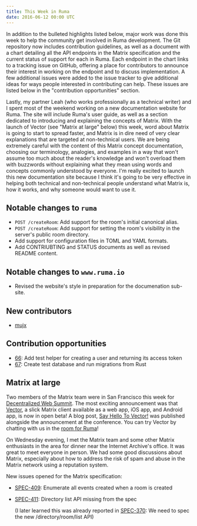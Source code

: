 ```yaml
---
title: This Week in Ruma
date: 2016-06-12 00:00 UTC
---
```


In addition to the bulleted highlights listed below, major work was done this week to help the community get involved in Ruma development.
The Git repository now includes contribution guidelines, as well as a document with a chart detailing all the API endpoints in the Matrix specification and the current status of support for each in Ruma.
Each endpoint in the chart links to a tracking issue on GitHub, offering a place for contributors to announce their interest in working on the endpoint and to discuss implementation.
A few additional issues were added to the issue tracker to give additional ideas for ways people interested in contributing can help.
These issues are listed below in the "contribution opportunities" section.

Lastly, my partner Leah (who works professionally as a technical writer) and I spent most of the weekend working on a new documentation website for Ruma.
The site will include Ruma's user guide, as well as a section dedicated to introducing and explaining the concepts of Matrix.
With the launch of Vector (see "Matrix at large" below) this week, word about Matrix is going to start to spread faster, and Matrix is in dire need of very clear explanations that are targeted at non-technical users.
We are being extremely careful with the content of this Matrix concept documentation, choosing our terminology, analogies, and examples in a way that won't assume too much about the reader's knowledge and won't overload them with buzzwords without explaining what they mean using words and concepts commonly understood by everyone.
I'm really excited to launch this new documentation site because I think it's going to be very effective in helping both technical and non-technical people understand what Matrix is, how it works, and why someone would want to use it.

## Notable changes to `ruma`

* `POST /createRoom`: Add support for the room's initial canonical alias.
* `POST /createRoom`: Add support for setting the room's visibility in the server's public room directory.
* Add support for configuration files in TOML and YAML formats.
* Add CONTRIUBTING and STATUS documents as well as revised README content.

## Notable changes to `www.ruma.io`

* Revised the website's style in preparation for the documenation sub-site.

## New contributors

* [mujx](https://github.com/mujx)

## Contribution opportunities

* [66](https://github.com/ruma/ruma/issues/66): Add test helper for creating a user and returning its access token
* [67](https://github.com/ruma/ruma/issues/67): Create test database and run migrations from Rust

## Matrix at large

Two members of the Matrix team were in San Francisco this week for [Decentralized Web Summit](http://www.decentralizedweb.net/).
The most exciting announcement was that [Vector](https://vector.im/), a slick Matrix client available as a web app, iOS app, and Android app, is now in open beta!
A blog post, [Say Hello To Vector!](https://medium.com/@Vector/say-hello-to-vector-2d33b23a787#.5zf8xd93f) was published alongside the announcement at the conference.
You can try Vector by chatting with us in the [room for Ruma](https://vector.im/beta/#/room/#ruma:matrix.org)!

On Wednesday evening, I met the Matrix team and some other Matrix enthusiasts in the area for dinner near the Internet Archive's office.
It was great to meet everyone in person.
We had some good discussions about Matrix, especially about how to address the risk of spam and abuse in the Matrix network using a reputation system.

New issues opened for the Matrix specification:

* [SPEC-409](https://matrix.org/jira/browse/SPEC-409): Enumerate all events created when a room is created
* [SPEC-411](https://matrix.org/jira/browse/SPEC-411): Directory list API missing from the spec

  (I later learned this was already reported in [SPEC-370](https://matrix.org/jira/browse/SPEC-370): We need to spec the new /directory/room/list API)
